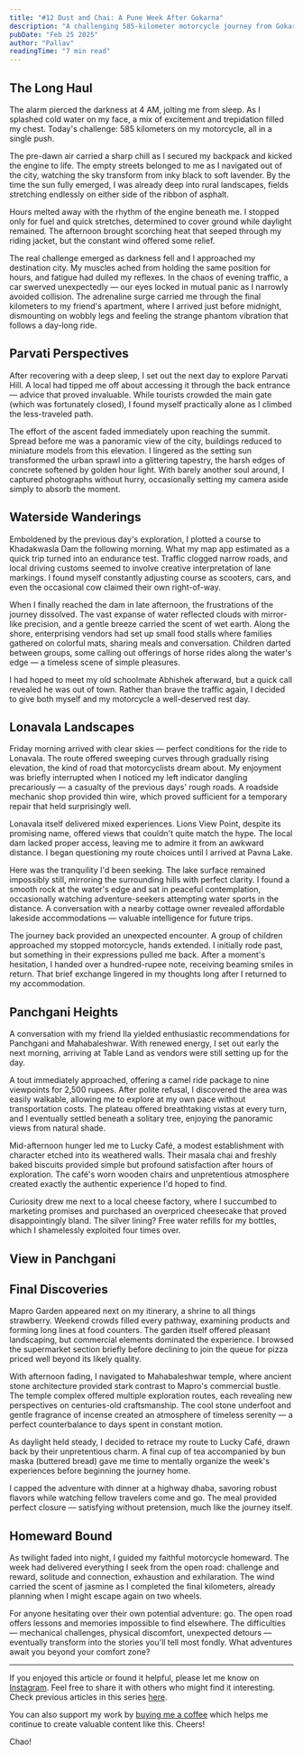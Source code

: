 ```yaml
---
title: "#12 Dust and Chai: A Pune Week After Gokarna"
description: "A challenging 585-kilometer motorcycle journey from Gokarna to Pune, followed by explorations of historic hills, serene dams, and mountain getaways, blending adventure with moments of unexpected connection."
pubDate: "Feb 25 2025"
author: "Pallav"
readingTime: "7 min read"
---
```


## The Long Haul

The alarm pierced the darkness at 4 AM, jolting me from sleep. As I splashed cold water on my face, a mix of excitement and trepidation filled my chest. Today's challenge: 585 kilometers on my motorcycle, all in a single push.

The pre-dawn air carried a sharp chill as I secured my backpack and kicked the engine to life. The empty streets belonged to me as I navigated out of the city, watching the sky transform from inky black to soft lavender. By the time the sun fully emerged, I was already deep into rural landscapes, fields stretching endlessly on either side of the ribbon of asphalt.

Hours melted away with the rhythm of the engine beneath me. I stopped only for fuel and quick stretches, determined to cover ground while daylight remained. The afternoon brought scorching heat that seeped through my riding jacket, but the constant wind offered some relief.

The real challenge emerged as darkness fell and I approached my destination city. My muscles ached from holding the same position for hours, and fatigue had dulled my reflexes. In the chaos of evening traffic, a car swerved unexpectedly — our eyes locked in mutual panic as I narrowly avoided collision. The adrenaline surge carried me through the final kilometers to my friend's apartment, where I arrived just before midnight, dismounting on wobbly legs and feeling the strange phantom vibration that follows a day-long ride.

## Parvati Perspectives

After recovering with a deep sleep, I set out the next day to explore Parvati Hill. A local had tipped me off about accessing it through the back entrance — advice that proved invaluable. While tourists crowded the main gate (which was fortunately closed), I found myself practically alone as I climbed the less-traveled path.

The effort of the ascent faded immediately upon reaching the summit. Spread before me was a panoramic view of the city, buildings reduced to miniature models from this elevation. I lingered as the setting sun transformed the urban sprawl into a glittering tapestry, the harsh edges of concrete softened by golden hour light. With barely another soul around, I captured photographs without hurry, occasionally setting my camera aside simply to absorb the moment.

## Waterside Wanderings

Emboldened by the previous day's exploration, I plotted a course to Khadakwasla Dam the following morning. What my map app estimated as a quick trip turned into an endurance test. Traffic clogged narrow roads, and local driving customs seemed to involve creative interpretation of lane markings. I found myself constantly adjusting course as scooters, cars, and even the occasional cow claimed their own right-of-way.

When I finally reached the dam in late afternoon, the frustrations of the journey dissolved. The vast expanse of water reflected clouds with mirror-like precision, and a gentle breeze carried the scent of wet earth. Along the shore, enterprising vendors had set up small food stalls where families gathered on colorful mats, sharing meals and conversation. Children darted between groups, some calling out offerings of horse rides along the water's edge — a timeless scene of simple pleasures.

I had hoped to meet my old schoolmate Abhishek afterward, but a quick call revealed he was out of town. Rather than brave the traffic again, I decided to give both myself and my motorcycle a well-deserved rest day.

## Lonavala Landscapes

Friday morning arrived with clear skies — perfect conditions for the ride to Lonavala. The route offered sweeping curves through gradually rising elevation, the kind of road that motorcyclists dream about. My enjoyment was briefly interrupted when I noticed my left indicator dangling precariously — a casualty of the previous days' rough roads. A roadside mechanic shop provided thin wire, which proved sufficient for a temporary repair that held surprisingly well.

Lonavala itself delivered mixed experiences. Lions View Point, despite its promising name, offered views that couldn't quite match the hype. The local dam lacked proper access, leaving me to admire it from an awkward distance. I began questioning my route choices until I arrived at Pavna Lake.

Here was the tranquility I'd been seeking. The lake surface remained impossibly still, mirroring the surrounding hills with perfect clarity. I found a smooth rock at the water's edge and sat in peaceful contemplation, occasionally watching adventure-seekers attempting water sports in the distance. A conversation with a nearby cottage owner revealed affordable lakeside accommodations — valuable intelligence for future trips.

The journey back provided an unexpected encounter. A group of children approached my stopped motorcycle, hands extended. I initially rode past, but something in their expressions pulled me back. After a moment's hesitation, I handed over a hundred-rupee note, receiving beaming smiles in return. That brief exchange lingered in my thoughts long after I returned to my accommodation.

## Panchgani Heights

A conversation with my friend Ila yielded enthusiastic recommendations for Panchgani and Mahabaleshwar. With renewed energy, I set out early the next morning, arriving at Table Land as vendors were still setting up for the day.

A tout immediately approached, offering a camel ride package to nine viewpoints for 2,500 rupees. After polite refusal, I discovered the area was easily walkable, allowing me to explore at my own pace without transportation costs. The plateau offered breathtaking vistas at every turn, and I eventually settled beneath a solitary tree, enjoying the panoramic views from natural shade.

Mid-afternoon hunger led me to Lucky Café, a modest establishment with character etched into its weathered walls. Their masala chai and freshly baked biscuits provided simple but profound satisfaction after hours of exploration. The café's worn wooden chairs and unpretentious atmosphere created exactly the authentic experience I'd hoped to find.

Curiosity drew me next to a local cheese factory, where I succumbed to marketing promises and purchased an overpriced cheesecake that proved disappointingly bland. The silver lining? Free water refills for my bottles, which I shamelessly exploited four times over.

## View in Panchgani

## Final Discoveries

Mapro Garden appeared next on my itinerary, a shrine to all things strawberry. Weekend crowds filled every pathway, examining products and forming long lines at food counters. The garden itself offered pleasant landscaping, but commercial elements dominated the experience. I browsed the supermarket section briefly before declining to join the queue for pizza priced well beyond its likely quality.

With afternoon fading, I navigated to Mahabaleshwar temple, where ancient stone architecture provided stark contrast to Mapro's commercial bustle. The temple complex offered multiple exploration routes, each revealing new perspectives on centuries-old craftsmanship. The cool stone underfoot and gentle fragrance of incense created an atmosphere of timeless serenity — a perfect counterbalance to days spent in constant motion.

As daylight held steady, I decided to retrace my route to Lucky Café, drawn back by their unpretentious charm. A final cup of tea accompanied by bun maska (buttered bread) gave me time to mentally organize the week's experiences before beginning the journey home.

I capped the adventure with dinner at a highway dhaba, savoring robust flavors while watching fellow travelers come and go. The meal provided perfect closure — satisfying without pretension, much like the journey itself.

## Homeward Bound

As twilight faded into night, I guided my faithful motorcycle homeward. The week had delivered everything I seek from the open road: challenge and reward, solitude and connection, exhaustion and exhilaration. The wind carried the scent of jasmine as I completed the final kilometers, already planning when I might escape again on two wheels.

For anyone hesitating over their own potential adventure: go. The open road offers lessons and memories impossible to find elsewhere. The difficulties — mechanical challenges, physical discomfort, unexpected detours — eventually transform into the stories you'll tell most fondly. What adventures await you beyond your comfort zone?

---

If you enjoyed this article or found it helpful, please let me know on [Instagram](https://www.instagram.com/pallav_jha26/). Feel free to share it with others who might find it interesting. Check previous articles in this series [here](/blog).

You can also support my work by [buying me a coffee](https://buymeacoffee.com/pallavjha) which helps me continue to create valuable content like this. Cheers!

Chao!